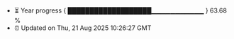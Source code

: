 - ⏳ Year progress { ███████████████████▁▁▁▁▁▁▁▁▁▁▁ } 63.68 %
- ⏰ Updated on Thu, 21 Aug 2025 10:26:27 GMT

